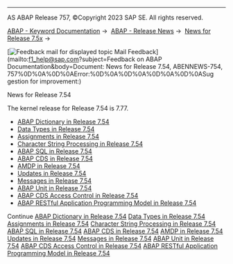   

* * *

AS ABAP Release 757, ©Copyright 2023 SAP SE. All rights reserved.

[ABAP - Keyword Documentation](javascript:call_link\('abenabap.htm'\)) →  [ABAP - Release News](javascript:call_link\('abennews.htm'\)) →  [News for Release 7.5x](javascript:call_link\('abennews-75.htm'\)) → 

 [![](Mail.gif?object=Mail.gif&sap-language=EN "Feedback mail for displayed topic") Mail Feedback](mailto:f1_help@sap.com?subject=Feedback on ABAP Documentation&body=Document: News for Release 7.54, ABENNEWS-754, 757%0D%0A%0D%0AError:%0D%0A%0D%0A%0D%0A%0D%0ASug
gestion for improvement:)

News for Release 7.54

The kernel release for Release 7.54 is 7.77.

-   [ABAP Dictionary in Release 7.54](javascript:call_link\('abennews-754-ddic.htm'\))
-   [Data Types in Release 7.54](javascript:call_link\('abennews-754-types.htm'\))
-   [Assignments in Release 7.54](javascript:call_link\('abennews-754-assignments.htm'\))
-   [Character String Processing in Release 7.54](javascript:call_link\('abennews-754-character_processing.htm'\))
-   [ABAP SQL in Release 7.54](javascript:call_link\('abennews-754-abap_sql.htm'\))
-   [ABAP CDS in Release 7.54](javascript:call_link\('abennews-754-abap_cds.htm'\))
-   [AMDP in Release 7.54](javascript:call_link\('abennews-754-amdp.htm'\))
-   [Updates in Release 7.54](javascript:call_link\('abennews-754-update.htm'\))
-   [Messages in Release 7.54](javascript:call_link\('abennews-754-messages.htm'\))
-   [ABAP Unit in Release 7.54](javascript:call_link\('abennews-754-abap_unit.htm'\))
-   [ABAP CDS Access Control in Release 7.54](javascript:call_link\('abennews-754-cds_access_control.htm'\))
-   [ABAP RESTful Application Programming Model in Release 7.54](javascript:call_link\('abennews-754-restful.htm'\))

Continue
[ABAP Dictionary in Release 7.54](javascript:call_link\('abennews-754-ddic.htm'\))
[Data Types in Release 7.54](javascript:call_link\('abennews-754-types.htm'\))
[Assignments in Release 7.54](javascript:call_link\('abennews-754-assignments.htm'\))
[Character String Processing in Release 7.54](javascript:call_link\('abennews-754-character_processing.htm'\))
[ABAP SQL in Release 7.54](javascript:call_link\('abennews-754-abap_sql.htm'\))
[ABAP CDS in Release 7.54](javascript:call_link\('abennews-754-abap_cds.htm'\))
[AMDP in Release 7.54](javascript:call_link\('abennews-754-amdp.htm'\))
[Updates in Release 7.54](javascript:call_link\('abennews-754-update.htm'\))
[Messages in Release 7.54](javascript:call_link\('abennews-754-messages.htm'\))
[ABAP Unit in Release 7.54](javascript:call_link\('abennews-754-abap_unit.htm'\))
[ABAP CDS Access Control in Release 7.54](javascript:call_link\('abennews-754-cds_access_control.htm'\))
[ABAP RESTful Application Programming Model in Release 7.54](javascript:call_link\('abennews-754-restful.htm'\))